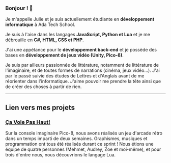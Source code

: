 ### Bonjour ! 👋


Je m'appelle Julie et je suis actuellement étudiante en **développement informatique** à Ada Tech School.

Je suis à l'aise dans les langages **JavaScript, Python et Lua** et je me débrouille en **C#, HTML, CSS et PHP**.

J'ai une appétance pour le **développement back-end** et je possède des bases en **développement de jeux vidéo (Unity, Pico-8)**.



Je suis par ailleurs passionnée de littérature, notamment de littérature de l'imaginaire, et de toutes formes de narrations (cinéma, jeux vidéo...). J'ai par le passé suivie des études de Lettres et d'Anglais avant de me réorienter dans l'informatique. J'aime pouvoir me prendre la tête ainsi que de créer des choses à partir de rien.


---


## Lien vers mes projets


### [Ça Vole Pas Haut!](https://github.com/julie17-d/projet-collectif---pico-8)

Sur la console imaginaire Pico-8, nous avons réalisés un jeu d'arcade rétro dans un temps imparti de deux semaines. Graphismes, musiques et programmation ont tous été réalisés durant ce sprint ! Nous étions une équipe de quatre personnes (Mehmet, Audrey, Zoe et moi-même), et pour trois d'entre nous, nous découvrions le langage Lua.

